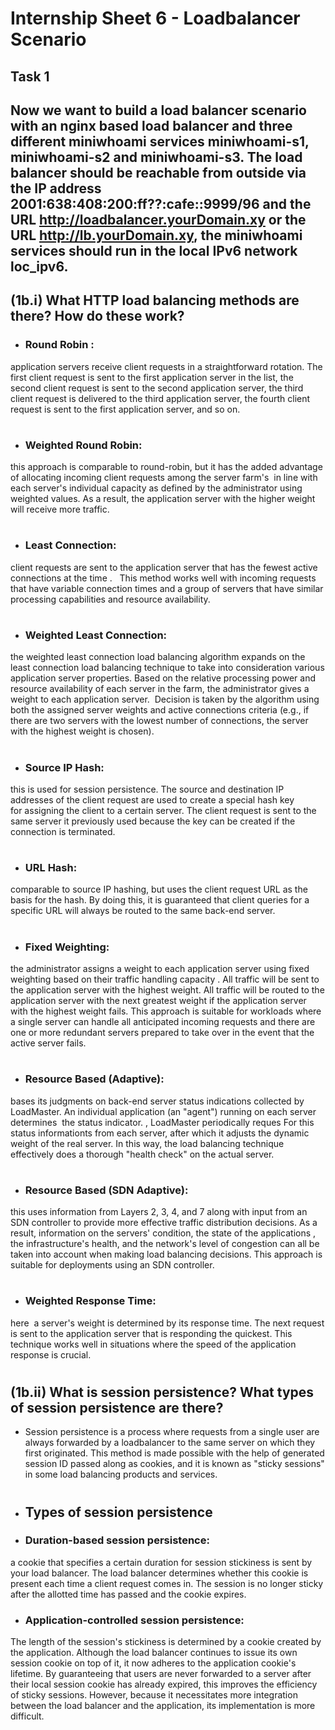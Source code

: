 # Internship Sheet 6 - Loadbalancer Scenario
## Task 1
## Now we want to build a load balancer scenario with an nginx based load balancer and three different miniwhoami services miniwhoami-s1, miniwhoami-s2 and miniwhoami-s3. The load balancer should be reachable from outside via the IP address 2001:638:408:200:ff??:cafe::9999/96 and the URL http://loadbalancer.yourDomain.xy or the URL http://lb.yourDomain.xy, the miniwhoami services should run in the local IPv6 network loc_ipv6.

## (1b.i) What HTTP load balancing methods are there? How do these work?
* ### Round Robin : 
application servers receive client requests in a straightforward rotation. The first client request is sent to the first application server in the list, the second client request is sent to the second application server, the third client request is delivered to the third application server, the fourth client request is sent to the first application server, and so on.
#

* ### Weighted Round Robin: 
this approach is comparable to round-robin, but it has the added advantage of allocating incoming client requests among the server farm's  in line with each server's individual capacity as defined by the administrator using weighted values. As a result, the application server with the higher weight will receive more traffic.
#

* ### Least Connection:  
client requests are sent to the application server that has the fewest active connections at the time .   This method works well with incoming requests that have variable connection times and a group of servers that have similar processing capabilities and resource availability.
#

* ### Weighted Least Connection:
the weighted least connection load balancing algorithm expands on the least connection load balancing technique to take into consideration various application server properties. Based on the relative processing power and resource availability of each server in the farm, the administrator gives a weight to each application server.  Decision is taken by the algorithm using both the assigned server weights and active connections criteria (e.g., if there are two servers with the lowest number of connections, the server with the highest weight is chosen).
#

* ### Source IP Hash: 
this is used for session persistence. The source and destination IP addresses of the client request are used to create a special hash key for assigning the client to a certain server. The client request is sent to the same server it previously used because the key can be created if the connection is terminated. 
#

* ### URL Hash: 
comparable to source IP hashing, but uses the client request URL as the basis for the hash. By doing this, it is guaranteed that client queries for a specific URL will always be routed to the same back-end server.
#

* ### Fixed Weighting: 
the administrator assigns a weight to each application server using fixed weighting based on their traffic handling capacity . All traffic will be sent to the application server with the highest weight. All traffic will be routed to the application server with the next greatest weight if the application server with the highest weight fails. This approach is suitable for workloads where a single server can handle all anticipated incoming requests and there are one or more redundant servers prepared to take over in the event that the active server fails.
#

* ### Resource Based (Adaptive): 
bases its judgments on back-end server status indications collected by LoadMaster. An individual application (an "agent") running on each server determines  the status indicator. , LoadMaster periodically reques For this status informationts from each server, after which it adjusts the dynamic weight of the real server. In this way, the load balancing technique effectively does a thorough "health check" on the actual server.
#

* ### Resource Based (SDN Adaptive): 
this uses information from Layers 2, 3, 4, and 7 along with input from an SDN controller to provide more effective traffic distribution decisions. As a result, information on the servers' condition, the state of the applications , the infrastructure's health, and the network's level of congestion can all be taken into account when making load balancing decisions. This approach is suitable for deployments using an SDN controller.
#

* ###  Weighted Response Time:  
here  a server's weight is determined by its response time. The next request is sent to the application server that is responding the quickest. This technique works well in situations where the speed of the application response is crucial.
#

## (1b.ii) What is session persistence? What types of session persistence are there?
* Session persistence is a process where requests from a single user are always forwarded by a loadbalancer to the same server on which they first originated. This method is made possible with the help of generated session ID passed along as cookies, and it is known as "sticky sessions" in some load balancing products and services.
#  
* ## Types of session persistence
* ### Duration-based session persistence:
a cookie that specifies a certain duration for session stickiness is sent by your load balancer. The load balancer determines whether this cookie is present each time a client request comes in. The session is no longer sticky after the allotted time has passed and the cookie expires.

* ### Application-controlled session persistence:
The length of the session's stickiness is determined by a cookie created by the application. Although the load balancer continues to issue its own session cookie on top of it, it now adheres to the application cookie's lifetime. By guaranteeing that users are never forwarded to a server after their local session cookie has already expired, this improves the efficiency of sticky sessions. However, because it necessitates more integration between the load balancer and the application, its implementation is more difficult.